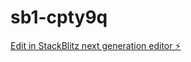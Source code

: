 # sb1-cpty9q

[Edit in StackBlitz next generation editor ⚡️](https://stackblitz.com/~/github.com/TOTAI-LAB/sb1-cpty9q)